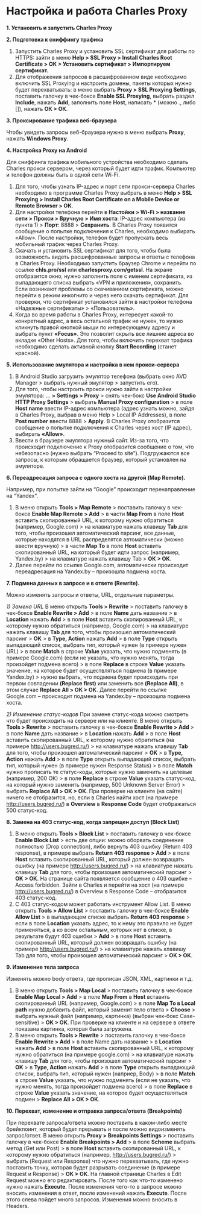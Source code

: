 Настройка и работа Charles Proxy
=================================

**1. Установить и запустить Charles Proxy**

**2. Подготовка к сниффингу трафика**

1) Запустить Charles Proxy и установить SSL сертификат для работы по HTTPS: 
зайти в меню **Help > SSL Proxy > Install Charles Root Certificate > ОК > Установить сертификат > Импортируем сертификат.**
2) Для отображения запросов в расшифрованном виде необходимо включить SSL Proxying и настроить домены, пакеты которых нужно будет перехватывать: 
в меню выбрать **Proxy > SSL Proxying Settings**, поставить галочку в чек-боксе **Enable SSL Proxying**, выбрать раздел **Include**, нажать **Add**, заполнить поле **Host**, написать * (можно *.*, либо []), нажать **ОК > ОК**.

**3. Проксирование трафика веб-браузера**

Чтобы увидеть запросы веб-браузера нужно в меню выбрать **Proxy**, нажать **Windows Proxy**.

**4. Настройка Proxy на Android**

Для сниффинга трафика мобильного устройства необходимо сделать Charles прокси сервером, через который будет идти трафик. Компьютер и телефон должны быть в одной сети Wi-Fi.
1) Для того, чтобы узнать IP-адрес и порт сети прокси-сервера Charles необходимо в программе Charles Proxy выбрать в меню 
**Help > SSL Proxying > Install Charles Root Certificate on a Mobile Device or Remote Browser > ОК**. 
2) Для настройки телефона перейти в **Настойки > Wi-Fi > название сети > Прокси > Вручную > Имя хоста**: IP-адрес компьютера (из пункта 1) > **Порт**: 8888 > **Сохранить**.
В Charles Proxy появится сообщение о попытке подключения к Charles, необходимо выбирать «Allow».
После настройки, телефон будет пропускать весь мобильный трафик через Charles Proxy.
3) Скачать и установить SSL сертификат для того, чтобы была возможность видеть расшифрованные запросы и ответы с телефона в Charles Proxy.
Необходимо запустить браузер Chrome и перейти по ссылке **сhls.pro/ssl** или **charlesproxy.com/getssl**. На экране отобразится окно, нужно заполнить поле с именем сертификата, из выпадающего списка выбрать «VPN и приложения», сохранить. 
Если возникают проблемы со скачиванием сертификата, можно перейти в режим инкогнито и через него скачать сертификат.
Для проверки, что сертификат установился зайти в настройки телефона «Надежные сертификаты» > «Пользователь».
4) Когда во время работы в Charles Proxy, интересует какой-то конкретный адрес, а весь остальной трафик не нужен, то нужно кликнуть правой кнопкой мыши по интересующему адресу и выбрать пункт **«Focus»**. Это позволит скрыть все лишние адреса во вкладке «Other Hosts».
Для того, чтобы включить перехват трафика необходимо сделать активной кнопку **Start Recording** (станет красной).

**5. Использование эмулятора и настройка в нем прокси-сервера**

1) В Android Studio загрузить эмулятор телефона (выбрать окно AVD Manager > выбрать нужный эмулятор > запустить его).
2) Для того, чтобы настроить прокси нужно зайти в настройки эмулятора: … **> Settings > Proxy** > снять чек-бокс **Use Android Studio HTTP Proxy Settings** > выбрать **Manual Proxy configuration** > в поле **Host name** ввести IP-адрес компьютера (адрес узнать можно, зайдя в Charles Proxy, выбрав в меню Help > Local IP Addresses), в поле **Post number** ввести 8888 > **Apply**.
В Charles Proxy отобразится сообщение о попытке подключения к Charles через хост (IP адрес), выбирать **«Allow»**.
3) Ввести в браузере эмулятора нужный сайт. Из-за того, что происходит подключение к Proxy отобразится сообщение о том, что небезопасно (нужно выбрать “Proceed to site”). Подгружаются все запросы, к которым обращается браузер, который установлен на эмуляторе. 

**6. Переадресация запроса с одного хоста на другой (Map Remote).**

Например, при попытке зайти на “Google” происходит перенаправление на “Yandex”.
1) В меню открыть **Tools > Map Remote** > поставить галочку в чек-боксе **Enable Map Remote > Add** > в части **Map From** в поле **Host** вставить скопированный URL, к которому нужно обратиться (например, Google.com) > на клавиатуре нажать клавишу **Tab** для того, чтобы произошел автоматический парсинг, все данные, которые находятся в URL распределятся автоматически (можно ввести вручную) > в части **Map To** в поле **Host** вставить скопированный URL, на который будет идти запрос (например, Yandex.by) > на клавиатуре нажать клавишу Tab > **ОК > ОК**.
2) Далее перейти по ссылке Google.com, автоматически происходит переадресация на Yandex.by – произошла подмена хоста.

**7. Подмена данных в запросе и в ответе (Rewrite).**

Можно изменять запросы и ответы, URL, отдельные параметры.

*1) Замена URL*
В меню открыть **Tools > Rewrite** > поставить галочку в чек-боксе **Enable Rewrite > Add** > в поле **Name** дать название > в **Location** нажать **Add** > в поле **Host** вставить скопированный URL, к которому нужно обратиться (например, Google.com) > на клавиатуре нажать клавишу **Tab** для того, чтобы произошел автоматический парсинг > **OK** >
в **Type, Action** нажать **Add** > в поле **Type** открыть выпадающий список, выбрать тип, который нужен (в примере нужен URL) > в поле **Match** в строке **Value** указать, что нужно подменять (в примере Google.com) (если не указать, что нужно менять, тогда произойдет подмена всего) > в поле **Replace** в строке **Value** указать значение, на которое будет осуществляться подмена (в примере Yandex.by) > нужно выбрать, что подмена будет происходить при первом совпадении **(Replace first)** или заменить все **(Replace All)**, в этом случае **Replace All > OK > OK**.
Далее перейти по ссылке Google.com – происходит подмена на Yandex.by – произошла подмена хоста.

*2) Изменение статус-кодов* 
При замене статус-кода можно смотреть что будет происходить на сервере или на клиенте.
В меню открыть **Tools > Rewrite** > поставить галочку в чек-боксе **Enable Rewrite > Add** > в поле **Name** дать название > в **Location** нажать **Add** > в поле **Host** вставить скопированный URL, к которому нужно обратиться (на примере http://users.bugred.ru/) > на клавиатуре нажать клавишу **Tab** для того, чтобы произошел автоматический парсинг > **OK** >
в **Type, Action** нажать **Add** > в поле **Type** открыть выпадающий список, выбрать тип, который нужен (в примере нужен Response Status) > в поле **Match** нужно прописать те статус-коды, которые нужно заменить на целевые (например, 200 ОК) > в поле **Replace** в строке **Value** указать статус-код, на который нужно заменить (например, 500 Unknown Server Error) > выбрать **Replace All > OK > OK**.
При проверке на клиенте (на сайте) ничего не отобразится, но, если в Charles найти хост (на примере http://users.bugred.ru/) в **Overview** в **Response Code** будет отображаться 500 статус-код.

**8. Замена на 403 статус-код, когда запрещен доступ (Block List)**

1) В меню открыть **Tools > Block List** > поставить галочку в чек-боксе **Enable Block List** > есть две опции: можно оборвать соединение полностью (Drop connection), либо вернуть 403 ошибку (Return 403 response), в примере выбрать **Return 403 response > Add** > в поле **Host** вставить скопированный URL, который должен возвращать ошибку (на примере http://users.bugred.ru/) > на клавиатуре нажать клавишу **Tab** для того, чтобы произошел автоматический парсинг > **OK > OK**. 
На странице сайта появляется сообщение о 403 ошибке – Access forbidden. Зайти в Charles и перейти на хост (на примере http://users.bugred.ru/) в Overview в Response Code – отобразится 403 статус-код.
2) С 403 статус-кодом может работать инструмент Allow List. 
В меню открыть **Tools > Allow List** > поставить галочку в чек-боксе **Enable Allow List** > в выпадающем списке выбрать **Return 403 response** > если в поле **Location** указать адрес, то к нему это правило не будет применяться, а ко всем остальным, которых нет в списке, в результате будут 403 ошибки > **Add** > в поле **Host** вставить скопированный URL, который должен возвращать ошибку (на примере http://users.bugred.ru/) > на клавиатуре нажать клавишу Tab для того, чтобы произошел автоматический парсинг > **OK > OK**. 

**9. Изменение тела запроса**

Изменять можно body ответа, где прописан JSON, XML, картинки и т.д.
1) В меню открыть **Tools > Map Local** > поставить галочку в чек-боксе **Enable Map Local > Add** > в поле **Map From** в **Host** вставить скопированный URL (например, Google.com) > в поле **Map To в Local path** нужно добавить файл, который заменит тело ответа > **Choose** > выбрать нужный файл (например, картинка) (выбран чек-бокс Case-sensitive) > **OK > OK**.
При проверке на клиенте и на сервере в ответе показана картинка, которая была загружена. 
2) В меню открыть **Tools > Rewrite** > поставить галочку в чек-боксе **Enable Rewrite > Add** > в поле Name дать название > в **Location** нажать **Add** > в поле **Host** вставить скопированный URL, к которому нужно обратиться (на примере google.com) > на клавиатуре нажать клавишу **Tab** для того, чтобы произошел автоматический парсинг > **OK** > в **Type, Action** нажать **Add** > в поле **Type** открыть выпадающий список, выбрать тип, который нужен (наприер, Body) > в поле **Match** в строке **Value** указать, что нужно подменять (если не указать, что нужно менять, тогда произойдет подмена всего) > в поле **Replace** в строке **Value** указать значение, на которое будет осуществляться подмен > **Replace All > OK > OK**.

**10. Перехват, изменение и отправка запроса/ответа (Breakpoints)**

При перехвате запроса/ответа можно поставить в каком-либо месте брейкпоинт, который будет прерывать и после можно видоизменять запрос/ответ.
В меню открыть **Proxy > Breakpoints Settings** > поставить галочку в чек-боксе **Enable Breakpoints > Add** > в поле **Scheme** выбрать метод (Get или Post) > в поле **Host** вставить скопированный URL, к которому нужно обратиться (например, http://users.bugred.ru/) > выбрать (Request или Response) что нужно перехватывать, где нужно поставить точку, которая будет разрывать соединение (в примере Request и Response) > **OK > OK**.
На главной странице Charles в Edit Request можно его редактировать. После того как что-то изменено нужно нажать **Execute**. После изменения чего-то в запросе можно вносить изменения в ответ, после изменений нажать **Execute**. После этого слева пойдет много запросов. Изменения можно вносить в Headers.
